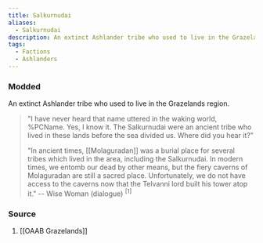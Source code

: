 ```yaml
---
title: Salkurnudai
aliases:
  - Salkurnudai
description: An extinct Ashlander tribe who used to live in the Grazelands region.
tags:
  - Factions
  - Ashlanders
---
```

### Modded
An extinct Ashlander tribe who used to live in the Grazelands region.

> "I have never heard that name uttered in the waking world, %PCName. Yes, I know it. The Salkurnudai were an ancient tribe who lived in these lands before the sea divided us. Where did you hear it?"
> 
> "In ancient times, [[Molaguradan]] was a burial place for several tribes which lived in the area, including the Salkurnudai. In modern times, we entomb our dead by other means, but the fiery caverns of Molaguradan are still a sacred place. Unfortunately, we do not have access to the caverns now that the Telvanni lord built his tower atop it."
> -- Wise Woman (dialogue) <sup>[1]</sup>
### Source
1. [[OAAB Grazelands]]